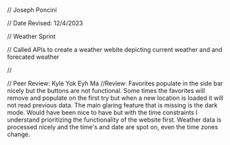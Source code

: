 // Joseph Poncini

 // Date Revised: 12/4/2023

 // Weather Sprint

 // Called APIs to create a weather webite depicting current weather and and forecated weather

 //

// Peer Review: Kyle Yok Eyh Ma
//Review: Favorites populate in the side bar nicely but the buttons are not functional. Some times the favorites will remove and populate on the first try but when a new location is loaded it will not read previous data. The main glaring feature that is missing is the dark mode. Would have been nice to have but with the time constraints I understand prioritizing the functionality of the website first. Weather data is processed nicely and the time's and date are spot on, even the time zones change.

